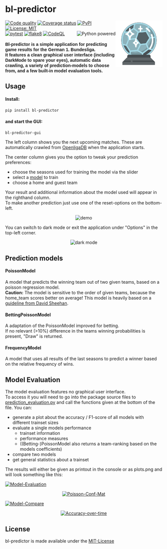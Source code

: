 # bl-predictor
<img src="https://raw.githubusercontent.com/lgehring/bl-predictor/master/bl-predictor_logo.svg" width="150" align="right">  

[![Code quality](https://www.code-inspector.com/project/17966/score/svg)](https://frontend.code-inspector.com/public/project/17966/bl-predictor/dashboard) 
[![Coverage status](https://coveralls.io/repos/github/lgehring/bl-predictor/badge.svg)](https://coveralls.io/github/lgehring/bl-predictor) 
[![PyPI](https://img.shields.io/pypi/v/bl-predictor)](https://pypi.org/project/bl-predictor/)
[![License: MIT](https://img.shields.io/badge/License-MIT-blue.svg)](LICENSE.txt)  
[![pytest](https://github.com/lgehring/bl-predictor/workflows/pytest/badge.svg)](https://github.com/lgehring/bl-predictor/tree/main/tests) 
[![flake8](https://github.com/lgehring/bl-predictor/workflows/pep8/badge.svg)](https://www.python.org/dev/peps/pep-0008/)
[![CodeQL](https://github.com/lgehring/bl-predictor/workflows/CodeQL/badge.svg)](https://codeql.github.com/docs/codeql-overview/)
<img src="https://www.python.org/static/community_logos/python-powered-w-70x28.png" alt="Python powered" align="right">  
<br />
<span style="font-family:Helvetica; font-size:1em; font-weight:bold">
Bl-predictor is a simple application for predicting game results for the German 1. Bundesliga.  
It features a clean graphical user interface (including DarkMode to spare your eyes), automatic data crawling, a variety of
prediction-models to choose from, and a few built-in model evaluation tools.
</span>

## Usage
#### Install:
```bash
pip install bl-predictor
```

#### and start the GUI:
```bash
bl-predictor-gui
```

The left column shows you the next upcoming matches. These are automatically crawled from [OpenligaDB](https://www.openligadb.de) when the application starts.  

The center column gives you the option to tweak your prediction preferences:
- choose the seasons used for training the model via the slider
- select a [model](#prediction-models) to train
- choose a home and guest team

Your result and additional information about the model used will appear in the righthand column.  
To make another prediction just use one of the reset-options on the bottom-left.

<center> <img src="https://media.giphy.com/media/nD4GGlxODQoGXUw5lJ/giphy.gif" alt="demo"/></center>  
  
You can switch to dark mode or exit the application under "Options" in the top-left corner.

<center> <img src="https://media.giphy.com/media/dQ8b4Lf5XasFzFpUEQ/giphy.gif" alt="dark mode"/></center>  

## Prediction models
#### PoissonModel
A model that predicts the winning team out of two given teams, based on a poisson regression model.  
**Caution:** The model is sensitive to the order of given teams, because the home_team scores better on average!
This model is heavily based on a [guideline from David Sheehan](https://dashee87.github.io/football/python/predicting-football-results-with-statistical-modelling/).
#### BettingPoissonModel
A adaptation of the PoissonModel improved for betting.  
If no relevant (>10%) difference in the teams winning probabilities is present, "Draw" is returned.
#### FrequencyModel
A model that uses all results of the last seasons to predict a winner based on the relative frequency of wins.

## Model Evaluation
The model evaluation features no graphical user interface.  
To access it you will need to go into the package source files to [prediction_evaluation.py](bl_predictor/prediction_evaluation.py)
and call the functions given at the bottom of the file. You can:
- generate a plot about the accuracy / F1-score of all models with different trainset sizes
- evaluate a single models performance 
  - trainset information
  - performance measures
  - ((Betting-)PoissonModel also returns a team-ranking based on the models coefficients)
- compare two models
- get general statistics about a trainset  

The results will either be given as printout in the console or as plots.png and will look something like this:

<a href="https://ibb.co/2d6dhHW"><img src="https://i.ibb.co/zZ5ZxDQ/Model-Evaluation.jpg" alt="Model-Evaluation" border="0"></a>

<center>
<a href="https://ibb.co/2YyFdws"><img src="https://i.ibb.co/Wp6HfQP/Poisson-Conf-Mat.png" alt="Poisson-Conf-Mat" border="0"></a>
</center>

<a href="https://imgbb.com/"><img src="https://i.ibb.co/X51FwxH/Model-Compare.jpg" alt="Model-Compare" border="0"></a>

<center>
<a href="https://ibb.co/CMH88xf"><img src="https://i.ibb.co/wwzggDf/Accuracy-over-time.png" alt="Accuracy-over-time" border="0"></a>
</center>  

## License
bl-predictor is made available under the [MIT-License](LICENSE.txt)  
